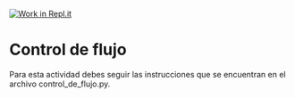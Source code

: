 [![Work in Repl.it](https://classroom.github.com/assets/work-in-replit-14baed9a392b3a25080506f3b7b6d57f295ec2978f6f33ec97e36a161684cbe9.svg)](https://classroom.github.com/online_ide?assignment_repo_id=4331984&assignment_repo_type=AssignmentRepo)
# Control de flujo

Para esta actividad debes seguir las instrucciones que se encuentran en el archivo control_de_flujo.py.
